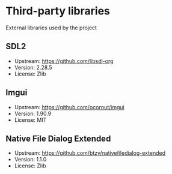 # Third-party libraries
External libraries used by the project

## SDL2
- Upstream: https://github.com/libsdl-org
- Version: 2.28.5
- License: Zlib

## Imgui
- Upstream: https://github.com/ocornut/imgui
- Version: 1.90.9
- License: MIT

## Native File Dialog Extended
- Upstream: https://github.com/btzy/nativefiledialog-extended
- Version: 1.1.0
- License: Zlib
